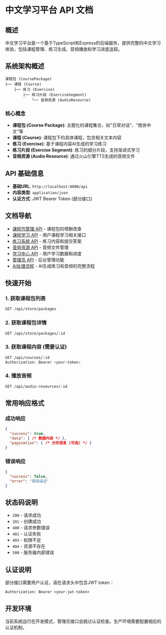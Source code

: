 # 中文学习平台 API 文档

## 概述

中文学习平台是一个基于TypeScript和Express的后端服务，提供完整的中文学习体验，包括课程管理、练习生成、音频播放和学习进度追踪。

## 系统架构概述

```
课程包 (CoursePackage)
├── 课程 (Course)
    ├── 练习 (Exercise) 
        ├── 练习片段 (ExerciseSegment)
            └── 音频资源 (AudioResource)
```

### 核心概念

- **课程包 (Course Package)**: 主题化的课程集合，如"日常对话"、"商务中文"等
- **课程 (Course)**: 课程包下的具体课程，包含相关文本内容
- **练习 (Exercise)**: 基于课程内容AI生成的学习练习
- **练习片段 (Exercise Segment)**: 练习的细分片段，支持渐进式学习
- **音频资源 (Audio Resource)**: 通过火山引擎TTS生成的音频文件

## API 基础信息

- **基础URL**: `http://localhost:8000/api`
- **内容类型**: `application/json`
- **认证方式**: JWT Bearer Token (部分接口)

## 文档导航

- [课程包管理 API](./course-packages.md) - 课程包的增删改查
- [课程学习 API](./courses.md) - 用户课程学习相关接口  
- [练习系统 API](./exercises.md) - 练习内容和提交答案
- [音频资源 API](./audio-resources.md) - 音频文件管理
- [学习中心 API](./learning-center.md) - 用户学习数据和进度
- [管理员 API](./admin.md) - 后台管理功能
- [AI处理流程](./ai-workflow.md) - AI生成练习和音频的完整流程

## 快速开始

### 1. 获取课程包列表

```bash
GET /api/store/packages
```

### 2. 获取课程包详情

```bash
GET /api/store/packages/:id
```

### 3. 获取课程内容 (需要认证)

```bash
GET /api/courses/:id
Authorization: Bearer <your-token>
```

### 4. 播放音频

```bash
GET /api/audio-resources/:id
```

## 常用响应格式

### 成功响应
```json
{
  "success": true,
  "data": { /* 数据内容 */ },
  "pagination": { /* 分页信息 (可选) */ }
}
```

### 错误响应
```json
{
  "success": false,
  "error": "错误描述"
}
```

## 状态码说明

- `200` - 请求成功
- `201` - 创建成功  
- `400` - 请求参数错误
- `401` - 认证失败
- `403` - 权限不足
- `404` - 资源不存在
- `500` - 服务器内部错误

## 认证说明

部分接口需要用户认证，请在请求头中包含JWT token：

```
Authorization: Bearer <your-jwt-token>
```

## 开发环境

当前系统运行在开发模式，管理员接口会跳过认证检查。生产环境需要配置相应的认证机制。